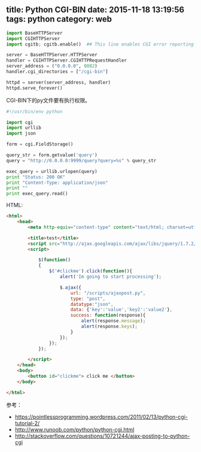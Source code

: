 title: Python CGI-BIN
date: 2015-11-18 13:19:56
tags: python
category: web
---

```python
import BaseHTTPServer
import CGIHTTPServer
import cgitb; cgitb.enable()  ## This line enables CGI error reporting

server = BaseHTTPServer.HTTPServer
handler = CGIHTTPServer.CGIHTTPRequestHandler
server_address = ("0.0.0.0", 8082)
handler.cgi_directories = ["/cgi-bin"]

httpd = server(server_address, handler)
httpd.serve_forever()
```

CGI-BIN下的py文件要有执行权限。

```python
#!/usr/bin/env python

import cgi
import urllib
import json

form = cgi.FieldStorage()

query_str = form.getvalue('query')
query = "http://0.0.0.0:9999/query?query=%s" % query_str

exec_query = urllib.urlopen(query)
print "Status: 200 OK"
print "Content-Type: application/json"
print ""
print exec_query.read()
```

HTML:
```html
<html>
    <head>
        <meta http-equiv="content-type" content="text/html; charset=utf-8">

        <title>test</title>
        <script src="http://ajax.googleapis.com/ajax/libs/jquery/1.7.2/jquery.min.js"></script>
        <script>

            $(function()
            {
                $('#clickme').click(function(){
                    alert('Im going to start processing');

                    $.ajax({
                        url: "/scripts/ajaxpost.py",
                        type: "post",
                        datatype:"json",
                        data: {'key':'value','key2':'value2'},
                        success: function(response){
                            alert(response.message);
                            alert(response.keys);
                        }
                    });
                });
            });

        </script>
    </head>
    <body>
        <button id="clickme"> click me </button>
    </body>

</html>
```

参考： 
- https://pointlessprogramming.wordpress.com/2011/02/13/python-cgi-tutorial-2/
- http://www.runoob.com/python/python-cgi.html
- http://stackoverflow.com/questions/10721244/ajax-posting-to-python-cgi
